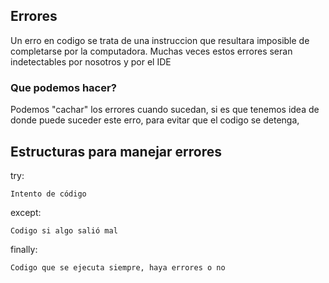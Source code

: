 ## Errores
Un erro en codigo se trata de una instruccion que resultara imposible de completarse por la computadora. Muchas veces estos errores seran indetectables por nosotros y por el IDE

### Que podemos hacer?
Podemos "cachar" los errores cuando sucedan, si es que tenemos idea de donde puede suceder este erro, para evitar que el codigo se detenga,

## Estructuras para manejar errores
try:

    Intento de código
except:

    Codigo si algo salió mal
finally:

    Codigo que se ejecuta siempre, haya errores o no